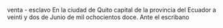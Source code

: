 venta - esclavo
En la ciudad de Quito capital de la provincia del Ecuador a veinti
y dos de Junio de mil ochocientos doce. Ante el escribano